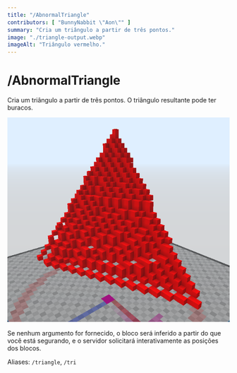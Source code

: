 ```yaml
---
title: "/AbnormalTriangle"
contributors: [ "BunnyNabbit \"Aon\"" ]
summary: "Cria um triângulo a partir de três pontos."
image: "./triangle-output.webp"
imageAlt: "Triângulo vermelho."
---
```


# /AbnormalTriangle

Cria um triângulo a partir de três pontos. O triângulo resultante pode ter buracos.

![Triângulo vermelho.](./triangle-output.webp)

Se nenhum argumento for fornecido, o bloco será inferido a partir do que você está segurando, e o servidor solicitará interativamente as posições dos blocos.

Aliases: `/triangle`, `/tri`

